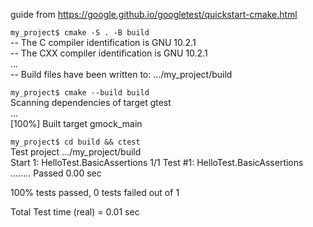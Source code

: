 guide from https://google.github.io/googletest/quickstart-cmake.html

`my_project$ cmake -S . -B build`  
-- The C compiler identification is GNU 10.2.1  
-- The CXX compiler identification is GNU 10.2.1  
...  
-- Build files have been written to: .../my_project/build  

`my_project$ cmake --build build`  
Scanning dependencies of target gtest  
...  
[100%] Built target gmock_main  

`my_project$ cd build && ctest`  
Test project .../my_project/build  
    Start 1: HelloTest.BasicAssertions 
1/1 Test #1: HelloTest.BasicAssertions ........   Passed    0.00 sec  

100% tests passed, 0 tests failed out of 1  

Total Test time (real) =   0.01 sec  
